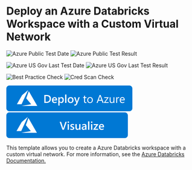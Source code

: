 # Deploy an Azure Databricks Workspace with a Custom Virtual Network

![Azure Public Test Date](https://azurequickstartsservice.blob.core.windows.net/badges/101-databricks-workspace-with-vnet-injection/PublicLastTestDate.svg)
![Azure Public Test Result](https://azurequickstartsservice.blob.core.windows.net/badges/101-databricks-workspace-with-vnet-injection/PublicDeployment.svg)

![Azure US Gov Last Test Date](https://azurequickstartsservice.blob.core.windows.net/badges/101-databricks-workspace-with-vnet-injection/FairfaxLastTestDate.svg)
![Azure US Gov Last Test Result](https://azurequickstartsservice.blob.core.windows.net/badges/101-databricks-workspace-with-vnet-injection/FairfaxDeployment.svg)

![Best Practice Check](https://azurequickstartsservice.blob.core.windows.net/badges/101-databricks-workspace-with-vnet-injection/BestPracticeResult.svg)
![Cred Scan Check](https://azurequickstartsservice.blob.core.windows.net/badges/101-databricks-workspace-with-vnet-injection/CredScanResult.svg)

[![Deploy To Azure](https://raw.githubusercontent.com/Azure/azure-quickstart-templates/master/1-CONTRIBUTION-GUIDE/images/deploytoazure.svg?sanitize=true)]("https://portal.azure.com/#create/Microsoft.Template/uri/https%3A%2F%2Fraw.githubusercontent.com%2FAzure%2Fazure-quickstart-templates%2Fmaster%2F101-databricks-workspace-with-vnet-injection%2Fazuredeploy.json")  [![Visualize](https://raw.githubusercontent.com/Azure/azure-quickstart-templates/master/1-CONTRIBUTION-GUIDE/images/visualizebutton.svg?sanitize=true)]("http://armviz.io/#/?load=https%3A%2F%2Fraw.githubusercontent.com%2FAzure%2Fazure-quickstart-templates%2Fmaster%2F101-databricks-workspace-with-vnet-injection%2Fazuredeploy.json")
    


    


This template allows you to create a Azure Databricks workspace with a custom virtual network.
For more information, see the <a href="https://docs.microsoft.com/en-us/azure/azure-databricks/">Azure Databricks Documentation.

